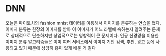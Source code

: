 # DNN
오늘은 파이토치의 fashion mnist 데이터를 이용해서 이미지를 분류하는 연습을 했다.
이미지 분류는 한장의 이미지를 받아 이 이미지가 어느 라벨에 속하는지 알려주는 문제로 
상대적으로 단순하지만 상업적으로는 영향력이 큰 문제이다. 
인공 신경망을 이용한 이미지 분류 알고리즘들은 
이미 여러 서비스에서 이미지 기반 검색, 추천, 광고 등에 사용되고 있기 때문에 상당히 흥미 있게 배운 거 같다
